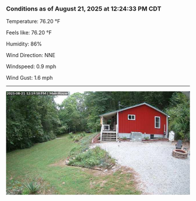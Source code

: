 ### Conditions as of August 21, 2025 at 12:24:33 PM CDT 

Temperature: 76.20 &deg;F

Feels like: 76.20 &deg;F

Humidity: 86%

Wind Direction: NNE

Windspeed: 0.9 mph

Wind Gust: 1.6 mph

---

<img src="./images/latest.jpeg"/>

